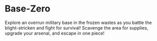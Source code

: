 # Base-Zero

Explore an overrun military base in the frozen wastes as you battle the blight-stricken and fight for survival! Scavenge the area for supplies, upgrade your arsenal, and escape in one piece!
